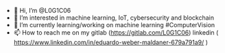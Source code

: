 - 👋 Hi, I’m @L0G1C06
- 👀 I’m interested in machine learning, IoT, cybersecurity and blockchain
- 🌱 I’m currently learning/working on machine learning #ComputerVision
- 📫 How to reach me on my gitlab (https://gitlab.com/L0G1C06)
                            linkedin ( https://www.linkedin.com/in/eduardo-weber-maldaner-679a791a9/ )

<!---
L0G1C06/L0G1C06 is a ✨ special ✨ repository because its `README.md` (this file) appears on your GitHub profile.
You can click the Preview link to take a look at your changes.
--->
